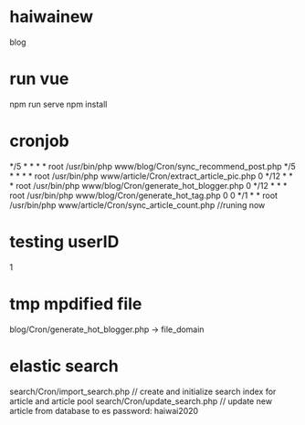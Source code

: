 # haiwainew
blog

# run vue
npm run serve 
npm install  

# cronjob
*/5 * * * * root /usr/bin/php www/blog/Cron/sync_recommend_post.php 
*/5 * * * * root /usr/bin/php www/article/Cron/extract_article_pic.php
0 */12 * * * root /usr/bin/php www/blog/Cron/generate_hot_blogger.php
0 */12 * * * root /usr/bin/php www/blog/Cron/generate_hot_tag.php
0 0 */1 * * root /usr/bin/php www/article/Cron/sync_article_count.php   //runing now

# testing userID
1


# tmp mpdified file
blog/Cron/generate_hot_blogger.php   ->  file_domain

# elastic search
search/Cron/import_search.php // create and initialize search index for article and article pool
search/Cron/update_search.php // update new article from database to es 
password: haiwai2020
